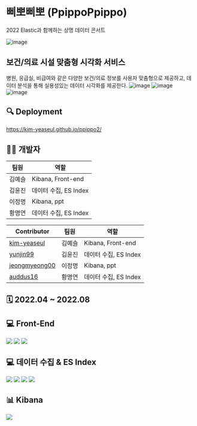 # 삐뽀삐뽀 (PpippoPpippo)
2022 Elastic과 함께하는 상명 데이터 콘서트

![image](https://user-images.githubusercontent.com/60458457/187589905-83a2259e-d60d-47c1-8549-e86a434d8011.png)

## 보건/의료 시설 맞춤형 시각화 서비스
병원, 응급실, 비급여와 같은 다양한 보건/의료 정보를 사용자 맞춤형으로 제공하고, 데이터 분석을 통해 실용성있는 데이터 시각화를 제공한다.
![image](https://user-images.githubusercontent.com/60458457/187593531-33e582a8-3bd6-4177-8cdd-82934988f73d.png)
![image](https://user-images.githubusercontent.com/60458457/187593604-c7e64329-0862-441b-b70a-10b41ccdf42a.png)
![image](https://user-images.githubusercontent.com/60458457/187593642-616e525e-8ba6-44cf-afbe-f2933fdadb6b.png)

## 🔍 Deployment
https://kim-yeaseul.github.io/ppippo2/

## 👩‍💻 개발자

|팀원   | 역할          
| ------ | -----------------
| 김예슬 | Kibana, Front-end        
| 김윤진 | 데이터 수집, ES Index
| 이정명 | Kibana, ppt
| 황명연 | 데이터 수집, ES Index

| Contributor                             | 팀원   | 역할          
|----------------------------------------| ------ | -----------------
| [kim-yeaseul](https://github.com/kim-yeaseul)| 김예슬 | Kibana, Front-end         
| [yunjin99](https://github.com/yunjin99) | 김윤진 | 데이터 수집, ES Index
| [jeongmyeong00](https://github.com/jeongmyeong00)| 이정명 | Kibana, ppt        
| [auddus16](https://github.com/auddus16)| 황명연 | 데이터 수집, ES Index


## 🗓️ 2022.04 ~ 2022.08

## 💻 Front-End
<img src="https://img.shields.io/badge/HTML5-E34F26?style=flat&logo=HTML5&logoColor=white"/> <img src="https://img.shields.io/badge/CSS-1572B6?style=flat&logo=CSS3&logoColor=white"/> <img src="https://img.shields.io/badge/JavaScript-F7DF1E?style=flat&logo=JavaScript&logoColor=white"/>
## 💻 데이터 수집 & ES Index 
<img src="https://img.shields.io/badge/Python-3776AB?style=flat&logo=Python&logoColor=white"/> <img src="https://img.shields.io/badge/Elastic-005571?style=flat&logo=Elastic&logoColor=white"/> <img src="https://img.shields.io/badge/Elastic%20Cloud-005571?style=flat&logo=Elastic%20Cloud&logoColor=white"/> <img src="https://img.shields.io/badge/Elasticsearch-005571?style=flat&logo=Elasticsearch&logoColor=white"/>
## 📊 Kibana
<img src="https://img.shields.io/badge/Kibana-005571?style=flat&logo=Kibana&logoColor=white"/>
